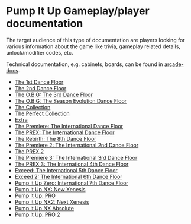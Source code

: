 # Pump It Up Gameplay/player documentation

The target audience of this type of documentation are players looking for various information
about the game like trivia, gameplay related details, unlock/modifier codes, etc.

Technical documentation, e.g. cabinets, boards, can be found in
[arcade-docs](https://github.com/Shizmob/arcade-docs).

* [The 1st Dance Floor](game/01-1st.md)
* [The 2nd Dance Floor](game/02-2nd.md)
* [The O.B.G: The 3rd Dance Floor](game/03-3rd.md)
* [The O.B.G: The Season Evolution Dance Floor](game/04-3se.md)
* [The Collection](game/05-tc.md)
* [The Perfect Collection](game/06-pc.md)
* [Extra](game/07-extra.md)
* [The Premiere: The International Dance Floor](game/08-prem1.md)
* [The PREX: The International Dance Floor](game/09-prex1.md)
* [The Rebirth: The 8th Dance Floor](game/10-reb.md)
* [The Premiere 2: The International 2nd Dance Floor](game/11-prem2.md)
* [The PREX 2](game/12-prex2.md)
* [The Premiere 3: The International 3rd Dance Floor](game/13-prem3.md)
* [The PREX 3: The International 4th Dance Floor](game/14-prex3.md)
* [Exceed: The International 5th Dance Floor](game/15-exc.md)
* [Exceed 2: The International 6th Dance Floor](game/16-exc2.md)
* [Pump it Up Zero: International 7th Dance Floor](game/17-zero.md)
* [Pump it Up NX: New Xenesis](game/18-nx.md)
* [Pump it Up: PRO](game/19-pro.md)
* [Pump it Up NX2: Next Xenesis](game/20-nx2.md)
* [Pump it Up NX Absolute](game/21-nxa.md)
* [Pump it Up: PRO 2](game/22-pro2.md)
